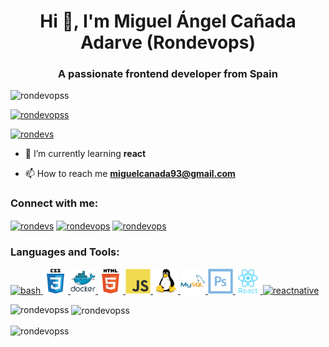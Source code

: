 <h1 align="center">Hi 👋, I'm Miguel Ángel Cañada Adarve (Rondevops)</h1>
<h3 align="center">A passionate frontend developer from Spain</h3>

<p align="left"> <img src="https://komarev.com/ghpvc/?username=rondevopss&label=Profile%20views&color=0e75b6&style=flat" alt="rondevopss" /> </p>

<p align="left"> <a href="https://github.com/ryo-ma/github-profile-trophy"><img src="https://github-profile-trophy.vercel.app/?username=rondevopss" alt="rondevopss" /></a> </p>

<p align="left"> <a href="https://twitter.com/rondevs" target="blank"><img src="https://img.shields.io/twitter/follow/rondevs?logo=twitter&style=for-the-badge" alt="rondevs" /></a> </p>

- 🌱 I’m currently learning **react**

- 📫 How to reach me **miguelcanada93@gmail.com**

<h3 align="left">Connect with me:</h3>
<p align="left">
<a href="https://twitter.com/rondevs" target="blank"><img align="center" src="https://raw.githubusercontent.com/rahuldkjain/github-profile-readme-generator/master/src/images/icons/Social/twitter.svg" alt="rondevs" height="30" width="40" /></a>
<a href="https://instagram.com/rondevops" target="blank"><img align="center" src="https://raw.githubusercontent.com/rahuldkjain/github-profile-readme-generator/master/src/images/icons/Social/instagram.svg" alt="rondevops" height="30" width="40" /></a>
<a href="https://www.youtube.com/@Rondevops" target="blank"><img align="center" src="https://raw.githubusercontent.com/rahuldkjain/github-profile-readme-generator/master/src/images/icons/Social/youtube.svg" alt="rondevops" height="30" width="40" /></a>
</p>

<h3 align="left">Languages and Tools:</h3>
<p align="left"> <a href="https://www.gnu.org/software/bash/" target="_blank" rel="noreferrer"> <img src="https://www.vectorlogo.zone/logos/gnu_bash/gnu_bash-icon.svg" alt="bash" width="40" height="40"/> </a> <a href="https://www.w3schools.com/css/" target="_blank" rel="noreferrer"> <img src="https://raw.githubusercontent.com/devicons/devicon/master/icons/css3/css3-original-wordmark.svg" alt="css3" width="40" height="40"/> </a> <a href="https://www.docker.com/" target="_blank" rel="noreferrer"> <img src="https://raw.githubusercontent.com/devicons/devicon/master/icons/docker/docker-original-wordmark.svg" alt="docker" width="40" height="40"/> </a> <a href="https://www.w3.org/html/" target="_blank" rel="noreferrer"> <img src="https://raw.githubusercontent.com/devicons/devicon/master/icons/html5/html5-original-wordmark.svg" alt="html5" width="40" height="40"/> </a> <a href="https://developer.mozilla.org/en-US/docs/Web/JavaScript" target="_blank" rel="noreferrer"> <img src="https://raw.githubusercontent.com/devicons/devicon/master/icons/javascript/javascript-original.svg" alt="javascript" width="40" height="40"/> </a> <a href="https://www.linux.org/" target="_blank" rel="noreferrer"> <img src="https://raw.githubusercontent.com/devicons/devicon/master/icons/linux/linux-original.svg" alt="linux" width="40" height="40"/> </a> <a href="https://www.mysql.com/" target="_blank" rel="noreferrer"> <img src="https://raw.githubusercontent.com/devicons/devicon/master/icons/mysql/mysql-original-wordmark.svg" alt="mysql" width="40" height="40"/> </a> <a href="https://www.photoshop.com/en" target="_blank" rel="noreferrer"> <img src="https://raw.githubusercontent.com/devicons/devicon/master/icons/photoshop/photoshop-line.svg" alt="photoshop" width="40" height="40"/> </a> <a href="https://reactjs.org/" target="_blank" rel="noreferrer"> <img src="https://raw.githubusercontent.com/devicons/devicon/master/icons/react/react-original-wordmark.svg" alt="react" width="40" height="40"/> </a> <a href="https://reactnative.dev/" target="_blank" rel="noreferrer"> <img src="https://reactnative.dev/img/header_logo.svg" alt="reactnative" width="40" height="40"/> </a> </p>

<p><img align="left" src="https://github-readme-stats.vercel.app/api/top-langs?username=rondevopss&show_icons=true&locale=en&layout=compact" alt="rondevopss" /></p>

<p>&nbsp;<img align="center" src="https://github-readme-stats.vercel.app/api?username=rondevopss&show_icons=true&locale=en" alt="rondevopss" /></p>

<p><img align="center" src="https://github-readme-streak-stats.herokuapp.com/?user=rondevopss&" alt="rondevopss" /></p>
